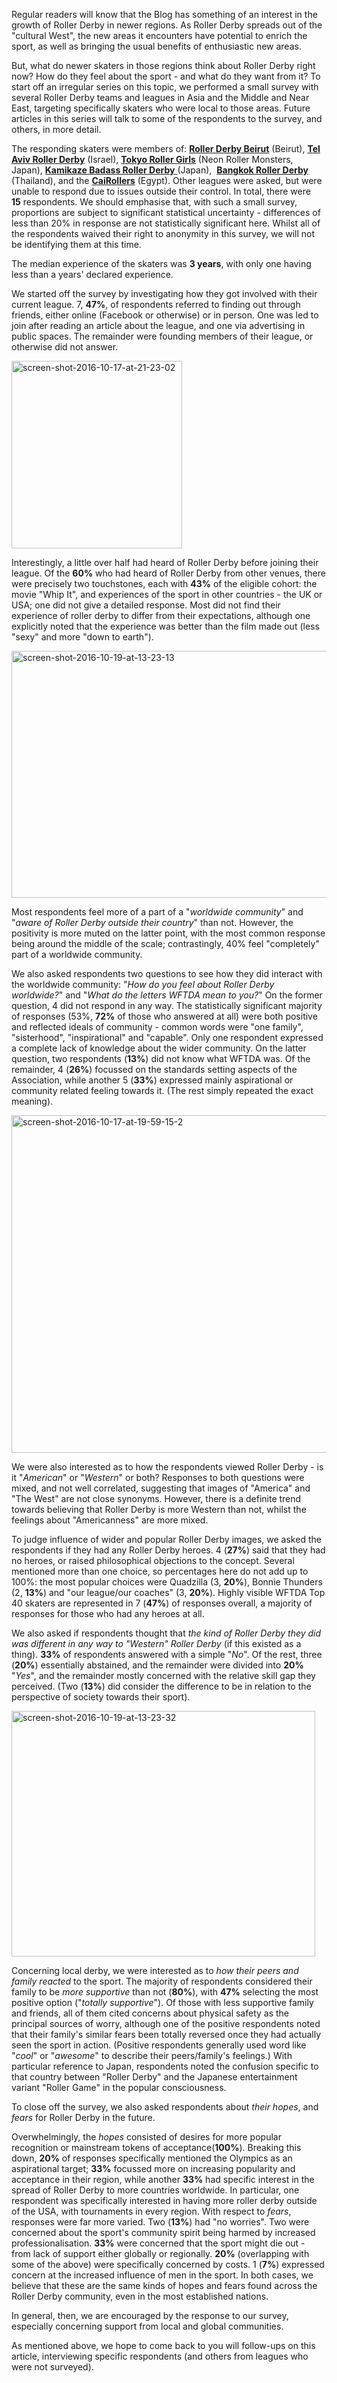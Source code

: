 <html><body><p>Regular readers will know that the Blog has something of an interest in the growth of Roller Derby in newer regions. As Roller Derby spreads out of the "cultural West", the new areas it encounters have potential to enrich the sport, as well as bringing the usual benefits of enthusiastic new areas.

But, what do newer skaters in those regions think about Roller Derby right now? How do they feel about the sport - and what do they want from it?
To start off an irregular series on this topic, we performed a small survey with several Roller Derby teams and leagues in Asia and the Middle and Near East, targeting specifically skaters who were local to those areas. Future articles in this series will talk to some of the respondents to the survey, and others, in more detail.

The responding skaters were members of: <strong><a href="https://www.facebook.com/Roller-Derby-Beirut-763063127094159/">Roller Derby Beirut</a></strong> (Beirut), <strong><a href="https://www.facebook.com/TLVDerbyGirls/?fref=ts">Tel Aviv Roller Derby</a></strong> (Israel), <strong><a href="https://www.facebook.com/NRMonsters/?fref=ts">Tokyo Roller Girls</a></strong> (Neon Roller Monsters, Japan), <a href="https://www.facebook.com/kamikazebadassrollerderbyjapan/?fref=ts"><strong>Kamikaze Badass Roller Derby</strong> </a>(Japan),  <strong><a href="https://www.facebook.com/BangkokRollerDerby/?fref=ts">Bangkok Roller Derby</a></strong> (Thailand), and the <strong><a href="https://www.facebook.com/CaiRollergirls/?fref=ts">CaiRollers</a></strong> (Egypt). Other leagues were asked, but were unable to respond due to issues outside their control. In total, there were <strong>15</strong> respondents. We should emphasise that, with such a small survey, proportions are subject to significant statistical uncertainty - differences of less than 20% in response are not statistically significant here. Whilst all of the respondents waived their right to anonymity in this survey, we will not be identifying them at this time.

The median experience of the skaters was <strong>3 years</strong>, with only one having less than a years' declared experience.

We started off the survey by investigating how they got involved with their current league. 7, <strong>47%</strong>, of respondents referred to finding out through friends, either online (Facebook or otherwise) or in person. One was led to join after reading an article about the league, and one via advertising in public spaces. The remainder were founding members of their league, or otherwise did not answer.

<img class="aligncenter size-medium wp-image-9602" src="https://scottishrollerderbyblog.com/2016/10/screen-shot-2016-10-17-at-21-23-02.png?w=273" alt="screen-shot-2016-10-17-at-21-23-02" width="273" height="300">

Interestingly, a little over half had heard of Roller Derby before joining their league. Of the <strong>60%</strong> who had heard of Roller Derby from other venues, there were precisely two touchstones, each with <strong>43%</strong> of the eligible cohort: the movie "Whip It", and experiences of the sport in other countries - the UK or USA; one did not give a detailed response. Most did not find their experience of roller derby to differ from their expectations, although one explicitly noted that the experience was better than the film made out (less "sexy" and more "down to earth").

<img class="aligncenter size-full wp-image-9813" src="/2016/10/screen-shot-2016-10-19-at-13-23-13.png" alt="screen-shot-2016-10-19-at-13-23-13" width="826" height="395">

Most respondents feel more of a part of a "<em>worldwide community</em>" and "<em>aware of Roller Derby outside their country</em>" than not. However, the positivity is more muted on the latter point, with the most common response being around the middle of the scale; contrastingly, 40% feel "completely" part of a worldwide community.

We also asked respondents two questions to see how they did interact with the worldwide community: "<em>How do you feel about Roller Derby worldwide?</em>" and "<em>What do the letters WFTDA mean to you?</em>"
On the former question, 4 did not respond in any way. The statistically significant majority of responses (53%, <strong>72%</strong> of those who answered at all) were both positive and reflected ideals of community - common words were "one family", "sisterhood", "inspirational" and "capable". Only one respondent expressed a complete lack of knowledge about the wider community.
On the latter question, two respondents (<strong>13%</strong>) did not know what WFTDA was. Of the remainder, 4 (<strong>26%</strong>) focussed on the standards setting aspects of the Association, while another 5 (<strong>33%</strong>) expressed mainly aspirational or community related feeling towards it. (The rest simply repeated the exact meaning).

<img class=" size-large wp-image-9582 aligncenter" src="https://scottishrollerderbyblog.com/2016/10/screen-shot-2016-10-17-at-19-59-15-2.png?w=1024" alt="screen-shot-2016-10-17-at-19-59-15-2" width="1024" height="540">

We were also interested as to how the respondents viewed Roller Derby - is it "<em>American</em>" or "<em>Western</em>" or both? Responses to both questions were mixed, and not well correlated, suggesting that images of "America" and "The West" are not close synonyms. However, there is a definite trend towards believing that Roller Derby is more Western than not, whilst the feelings about "Americanness" are more mixed.

To judge influence of wider and popular Roller Derby images, we asked the respondents if they had any Roller Derby heroes.
4 (<strong>27%</strong>) said that they had no heroes, or raised philosophical objections to the concept. Several mentioned more than one choice, so percentages here do not add up to 100%: the most popular choices were Quadzilla (3, <strong>20%</strong>), Bonnie Thunders (2, <strong>13%</strong>) and "our league/our coaches" (3, <strong>20%</strong>). Highly visible WFTDA Top 40 skaters are represented in 7 (<strong>47%</strong>) of responses overall, a majority of responses for those who had any heroes at all.

We also asked if respondents thought that <em>the kind of Roller Derby they did was different in any way to "Western" Roller Derby</em> (if this existed as a thing).
<strong>33%</strong> of respondents answered with a simple "<em>No</em>". Of the rest, three (<strong>20%</strong>) essentially abstained, and the remainder were divided into <strong>20%</strong> "<em>Yes</em>", and the remainder mostly concerned with the relative skill gap they perceived. (Two (<strong>13%</strong>) did consider the difference to be in relation to the perspective of society towards their sport).

<img class=" size-full wp-image-9814 aligncenter" src="/2016/10/screen-shot-2016-10-19-at-13-23-32.png" alt="screen-shot-2016-10-19-at-13-23-32" width="486" height="393">

Concerning local derby, we were interested as to <em>how their peers and family reacted</em> to the sport. The majority of respondents considered their family to be <em>more supportive</em> than not (<strong>80%</strong>), with <strong>47%</strong> selecting the most positive option ("<em>totally supportive</em>"). Of those with less supportive family and friends, all of them cited concerns about physical safety as the principal sources of worry, although one of the positive respondents noted that their family's similar fears been totally reversed once they had actually seen the sport in action. (Positive respondents generally used word like "<em>cool</em>" or "<em>awesome</em>" to describe their peers/family's feelings.)
With particular reference to Japan, respondents noted the confusion specific to that country between "Roller Derby" and the Japanese entertainment variant "Roller Game" in the popular consciousness.

To close off the survey, we also asked respondents about <em>their hopes</em>, and <em>fears</em> for Roller Derby in the future.

Overwhelmingly, the <em>hopes</em> consisted of desires for more popular recognition or mainstream tokens of acceptance(<strong>100%</strong>). Breaking this down, <strong>20%</strong> of responses specifically mentioned the Olympics as an aspirational target; <strong>33%</strong> focussed more on increasing popularity and acceptance in their region, while another <strong>33%</strong> had specific interest in the spread of Roller Derby to more countries worldwide. In particular, one respondent was specifically interested in having more roller derby outside of the USA, with tournaments in every region.
With respect to <em>fears</em>, responses were far more varied. Two (<strong>13%</strong>) had "no worries". Two were concerned about the sport's community spirit being harmed by increased professionalisation. <strong>33%</strong> were concerned that the sport might die out - from lack of support either globally or regionally. <strong>20%</strong> (overlapping with some of the above) were specifically concerned by costs. 1 (<strong>7%</strong>) expressed concern at the increased influence of men in the sport.
In both cases, we believe that these are the same kinds of hopes and fears found across the Roller Derby community, even in the most established nations.

In general, then, we are encouraged by the response to our survey, especially concerning support from local and global communities.

As mentioned above, we hope to come back to you will follow-ups on this article, interviewing specific respondents (and others from leagues who were not surveyed).</p></body></html>
